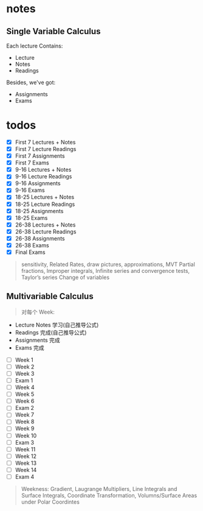 # notes

## Single Variable Calculus

Each lecture Contains:

- Lecture
- Notes
- Readings

Besides, we've got:

- Assignments
- Exams

# todos

- [x] First 7 Lectures + Notes
- [x] First 7 Lecture Readings
- [x] First 7 Assignments
- [x] First 7 Exams
- [x] 9-16 Lectures + Notes
- [x] 9-16 Lecture Readings
- [x] 9-16 Assignments
- [x] 9-16 Exams
- [x] 18-25 Lectures + Notes
- [x] 18-25 Lecture Readings
- [x] 18-25 Assignments
- [x] 18-25 Exams
- [x] 26-38 Lectures + Notes
- [x] 26-38 Lecture Readings
- [x] 26-38 Assignments
- [x] 26-38 Exams
- [x] Final Exams

> sensitivity, Related Rates, draw pictures, approximations, MVT
> Partial fractions, Improper integrals, Infinite series and convergence tests, Taylor’s series
> Change of variables

## Multivariable Calculus

> 对每个 Week:

- Lecture Notes 学习(自己推导公式)
- Readings 完成(自己推导公式)
- Assignments 完成
- Exams 完成

- [ ] Week 1
- [ ] Week 2
- [ ] Week 3
- [ ] Exam 1
- [ ] Week 4
- [ ] Week 5
- [ ] Week 6
- [ ] Exam 2
- [ ] Week 7
- [ ] Week 8
- [ ] Week 9
- [ ] Week 10
- [ ] Exam 3
- [ ] Week 11
- [ ] Week 12
- [ ] Week 13
- [ ] Week 14
- [ ] Exam 4

> Weekness: Gradient, Laugrange Multipliers, Line Integrals and Surface Integrals, Coordinate Transformation, Volumns/Surface Areas under Polar Coordintes
